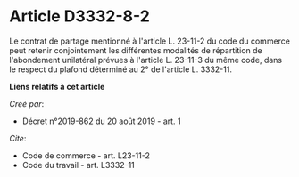 # Article D3332-8-2

Le contrat de partage mentionné à l'article L. 23-11-2 du code du commerce peut retenir conjointement les différentes
modalités de répartition de l'abondement unilatéral prévues à l'article L. 23-11-3 du même code, dans le respect du plafond
déterminé au 2° de l'article L. 3332-11.

**Liens relatifs à cet article**

_Créé par_:

  - Décret n°2019-862 du 20 août 2019 - art. 1

_Cite_:

  - Code de commerce - art. L23-11-2
  - Code du travail - art. L3332-11

